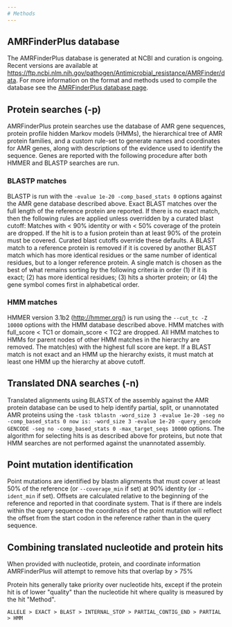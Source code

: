 ```yaml
---
# Methods
---
```


## AMRFinderPlus database

The AMRFinderPlus database is generated at NCBI and curation is ongoing. Recent
versions are available at
https://ftp.ncbi.nlm.nih.gov/pathogen/Antimicrobial_resistance/AMRFinder/data.
For more information on the format and methods used to compile the database see
the [AMRFinderPlus database page](AMRFinder-database.md).

## Protein searches (-p)

AMRFinderPlus protein searches use the database of AMR gene sequences, protein
profile hidden Markov models (HMMs), the hierarchical tree of AMR protein
families, and a custom rule-set to generate names and coordinates for AMR
genes, along with descriptions of the evidence used to identify the sequence.
Genes are reported with the following procedure after both HMMER and BLASTP
searches are run.

### BLASTP matches

BLASTP is run with the `-evalue 1e-20 -comp_based_stats 0` 
options against the AMR gene database described above.  Exact BLAST matches
over the full length of the reference protein are reported. If there is no
exact match, then the following rules are applied unless overridden by
a curated blast cutoff: Matches with < 90% identity or with < 50% coverage of
the protein are dropped. If the hit is to a fusion protein than at least 90% of
the protein must be covered. Curated blast cutoffs override these defaults.
A BLAST match to a reference protein is removed if it is covered by another
BLAST match which has more identical residues or the same number of identical
residues, but to a longer reference protein. A single match is chosen as the
best of what remains sorting by the following criteria in order (1) if it is
exact; (2) has more identical residues; (3) hits a shorter protein; or (4) the
gene symbol comes first in alphabetical order.

### HMM matches

HMMER version 3.1b2 (http://hmmer.org/) is run using the `--cut_tc -Z 10000`
options with the HMM database described above. HMM matches with full_score
< TC1 or domain_score < TC2 are dropped. All HMM matches to HMMs for parent
nodes of other HMM matches in the hierarchy are removed. The match(es) with the
highest full score are kept. If a BLAST match is not exact and an HMM up the 
hierarchy exists, it must match at least one HMM up the hierarchy at above cutoff.

## Translated DNA searches (-n)

Translated alignments using BLASTX of the assembly against the AMR protein
database can be used to help identify partial, split, or unannotated AMR
proteins using the `-task tblastn -word_size 3 -evalue 1e-20 -seg no -comp_based_stats 0 now is:
-word_size 3 -evalue 1e-20 -query_gencode GENCODE -seg no -comp_based_stats 0 -max_target_seqs 10000` 
options. The algorithm for selecting hits is as described above for proteins,
but note that HMM searches are not performed against the unannotated
assembly.

## Point mutation identification

Point mutations are identified by blastn alignments that must cover at least 50%
of the reference (or `--coverage_min` if set) at 90% identity (or `--ident_min`
if set). Offsets are calculated relative to the beginning of the reference and
reported in that coordinate system. That is if there are indels within the
query sequence the coordinates of the point mutation will reflect the offset
from the start codon in the reference rather than in the query sequence.

## Combining translated nucleotide and protein hits

When provided with nucleotide, protein, and coordinate information
AMRFinderPlus will attempt to remove hits that overlap by > 75%

Protein hits generally take priority over nucleotide hits, except if the protein hit is of lower "quality" than the nucleotide hit where quality is measured by the hit "Method". 

    ALLELE > EXACT > BLAST > INTERNAL_STOP > PARTIAL_CONTIG_END > PARTIAL > HMM


